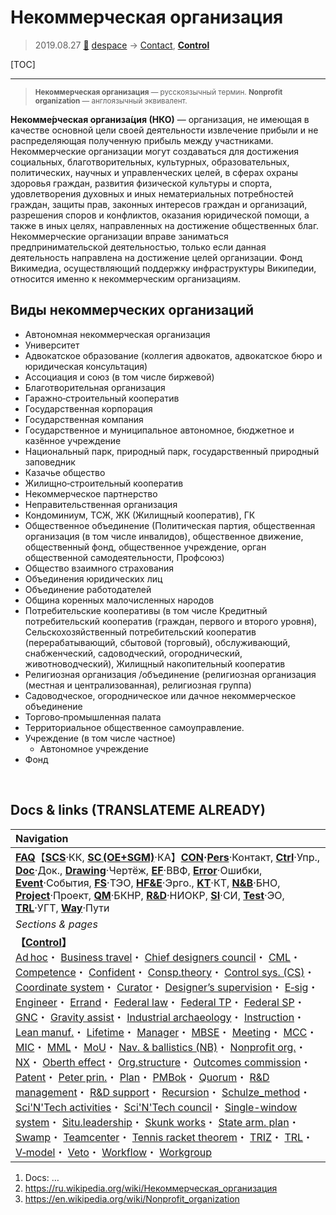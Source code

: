 # Некоммерческая организация
> 2019.08.27 [🚀](../index/index.md) [despace](index.md) → [Contact](contact.md), **[Control](control.md)**

[TOC]

---

> <small>**Некоммерческая организация** — русскоязычный термин. **Nonprofit organization** — англоязычный эквивалент.</small>

**Некомме́рческая организа́ция (НКО)** — организация, не имеющая в качестве основной цели своей деятельности извлечение прибыли и не распределяющая полученную прибыль между участниками. Некоммерческие организации могут создаваться для достижения социальных, благотворительных, культурных, образовательных, политических, научных и управленческих целей, в сферах охраны здоровья граждан, развития физической культуры и спорта, удовлетворения духовных и иных нематериальных потребностей граждан, защиты прав, законных интересов граждан и организаций, разрешения споров и конфликтов, оказания юридической помощи, а также в иных целях, направленных на достижение общественных благ. Некоммерческие организации вправе заниматься предпринимательской деятельностью, только если данная деятельность направлена на достижение целей организации. Фонд Викимедиа, осуществляющий поддержку инфраструктуры Википедии, относится именно к некоммерческим организациям.



## Виды некоммерческих организаций

   - Автономная некоммерческая организация
   - Университет
   - Адвокатское образование (коллегия адвокатов, адвокатское бюро и юридическая консультация)
   - Ассоциация и союз (в том числе биржевой)
   - Благотворительная организация
   - Гаражно‑строительный кооператив
   - Государственная корпорация
   - Государственная компания
   - Государственное и муниципальное автономное, бюджетное и казённое учреждение
   - Национальный парк, природный парк, государственный природный заповедник
   - Казачье общество
   - Жилищно‑строительный кооператив
   - Некоммерческое партнерство
   - Неправительственная организация
   - Кондоминиум, ТСЖ, ЖК (Жилищный кооператив), ГК
   - Общественное объединение (Политическая партия, общественная организация (в том числе инвалидов), общественное движение, общественный фонд, общественное учреждение, орган общественной самодеятельности, Профсоюз)
   - Общество взаимного страхования
   - Объединения юридических лиц
   - Объединение работодателей
   - Община коренных малочисленных народов
   - Потребительские кооперативы (в том числе Кредитный потребительский кооператив (граждан, первого и второго уровня), Сельскохозяйственный потребительский кооператив (перерабатывающий, сбытовой (торговый), обслуживающий, снабженческий, садоводческий, огороднический, животноводческий), Жилищный накопительный кооператив
   - Религиозная организация /объединение (религиозная организация (местная и централизованная), религиозная группа)
   - Садоводческое, огородническое или дачное некоммерческое объединение
   - Торгово‑промышленная палата
   - Территориальное общественное самоуправление.
   - Учреждение (в том числе частное)
      - Автономное учреждение
   - Фонд



<p style="page-break-after:always"> </p>

## Docs & links (TRANSLATEME ALREADY)
|Navigation|
|:--|
|**[FAQ](faq.md)**【**[SCS](scs.md)**·КК, **[SC (OE+SGM)](sc.md)**·КА】**[CON](contact.md)·[Pers](person.md)**·Контакт, **[Ctrl](control.md)**·Упр., **[Doc](doc.md)**·Док., **[Drawing](drawing.md)**·Чертёж, **[EF](ef.md)**·ВВФ, **[Error](error.md)**·Ошибки, **[Event](event.md)**·События, **[FS](fs.md)**·ТЭО, **[HF&E](hfe.md)**·Эрго., **[KT](kt.md)**·КТ, **[N&B](nnb.md)**·БНО, **[Project](project.md)**·Проект, **[QM](qm.md)**·БКНР, **[R&D](rnd.md)**·НИОКР, **[SI](si.md)**·СИ, **[Test](test.md)**·ЭО, **[TRL](trl.md)**·УГТ, **[Way](way.md)**·Пути|
|*Sections & pages*|
|**【[Control](Control.md)】**<br> [Ad hoc](ad_hoc.md)・ [Business travel](business_travel.md)・ [Chief designers council](cocd.md)・ [CML](cml.md)・ [Competence](competence.md)・ [Confident](confident.md)・ [Consp.theory](consp_theory.md)・ [Control sys. (CS)](cs.md)・ [Coordinate system](coord_sys.md)・ [Curator](curator.md)・ [Designer’s supervision](des_spv.md)・ [E‑sig](esig.md)・ [Engineer](se.md)・ [Errand](errand.md)・ [Federal law](fed_law.md)・ [Federal TP](fed_tp.md)・ [Federal SP](fed_sp.md)・ [GNC](gnc.md)・ [Gravity assist](gravass.md)・ [Industrial archaeology](ind_arch.md)・ [Instruction](instruction.md)・ [Lean manuf.](lean_man.md)・ [Lifetime](lifetime.md)・ [Manager](manager.md)・ [MBSE](se.md)・ [Meeting](meeting.md)・ [MCC](scs.md)・ [MIC](mic.md)・ [MML](mml.md)・ [MoU](mou.md)・ [Nav. & ballistics (NB)](nnb.md)・ [Nonprofit org.](nonprof_org.md)・ [NX](nx.md)・ [Oberth effect](oberth_eff.md)・ [Org.structure](orgstruct.md)・ [Outcomes commission](outccom.md)・ [Patent](patent.md)・ [Peter prin.](peter_principle.md)・ [Plan](plan.md)・ [PMBok](pmbok.md)・ [Quorum](quorum.md)・ [R&D management](mgmt.md)・ [R&D support](rnd_support.md)・ [Recursion](recurs.md)・ [Schulze_method](schulze_method.md)・ [Sci'N'Tech activities](st_act.md)・ [Sci'N'Tech council](satc.md)・ [Single-window system](sw_sys.md)・ [Situ.leadership](situ_leadership.md)・ [Skunk works](se.md)・ [State arm. plan](plan_sa.md)・ [Swamp](swamp.md)・ [Teamcenter](teamcenter.md)・ [Tennis racket theorem](tr_theorem.md)・ [TRIZ](triz.md)・ [TRL](trl.md)・ [V‑model](v_model.md)・ [Veto](veto.md)・ [Workflow](workflow.md)・ [Workgroup](wg.md)|

   1. Docs: …
   1. <https://ru.wikipedia.org/wiki/Некоммерческая_организация>
   1. <https://en.wikipedia.org/wiki/Nonprofit_organization>

